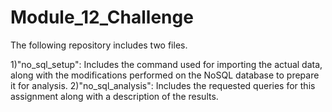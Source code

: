# Module_12_Challenge

The following repository includes two files. 

1)"no_sql_setup": Includes the command used for importing the actual data, along with the modifications performed on the NoSQL database to prepare it for analysis.
2)"no_sql_analysis": Includes the requested queries for this assignment along with a description of the results. 
